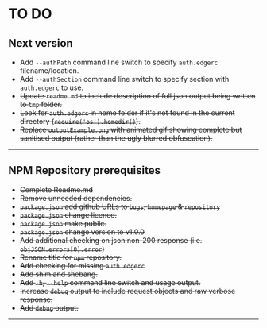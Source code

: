 # TO DO

## Next version

* Add `--authPath` command line switch to specify `auth.edgerc` filename/location.
* Add `--authSection` command line switch to specify section with `auth.edgerc` to use.
* ~~Update `readme.md` to include description of full json output being written to `tmp` folder.~~
* ~~Look for `auth.edgerc` in home folder if it's not found in the current directory (`require('os').homedir()`).~~
* ~~Replace `outputExample.png` with animated gif showing complete but sanitised output (rather than the ugly blurred obfuscation).~~

---

## NPM Repository prerequisites

* ~~Complete Readme.md~~
* ~~Remove unneeded dependencies.~~
* ~~`package.json` add github URLs to `bugs`, `homepage` & `repository`~~
* ~~`package.json` change licence.~~
* ~~`package.json` make public.~~
* ~~`package.json` change version to v1.0.0~~
* ~~Add additional checking on json non-200 response (i.e. `objJSON.errors[0].error`)~~
* ~~Rename title for `npm` repository.~~
* ~~Add checking for missing `auth.edgerc`~~
* ~~Add shim and shebang.~~
* ~~Add `-h`, `--help` command line switch and usage output.~~
* ~~Increase `debug` output to include request objects and raw verbose response.~~
* ~~Add `debug` output.~~

---